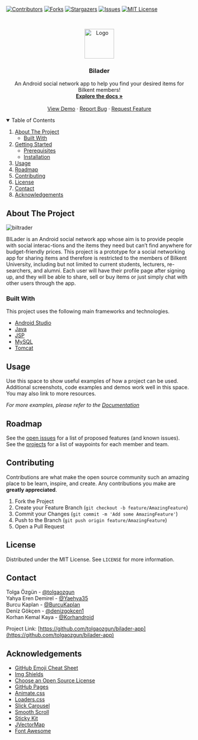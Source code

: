 <!--
*** Thanks for checking out the Best-README-Template. If you have a suggestion
*** that would make this better, please fork the repo and create a pull request
*** or simply open an issue with the tag "enhancement".
*** Thanks again! Now go create something AMAZING! :D
-->



<!-- PROJECT SHIELDS -->
<!--
*** I'm using markdown "reference style" links for readability.
*** Reference links are enclosed in brackets [ ] instead of parentheses ( ).
*** See the bottom of this document for the declaration of the reference variables
*** for contributors-url, forks-url, etc. This is an optional, concise syntax you may use.
*** https://www.markdownguide.org/basic-syntax/#reference-style-links
-->
[![Contributors][contributors-shield]][contributors-url]
[![Forks][forks-shield]][forks-url]
[![Stargazers][stars-shield]][stars-url]
[![Issues][issues-shield]][issues-url]
[![MIT License][license-shield]][license-url]



<!-- PROJECT LOGO -->
<br />
<p align="center">
  <a href="https://github.com/tolgaozgun/bilader-app/">
    <img src="images/logo.png" alt="Logo" width="80" height="80">
  </a>

  <h3 align="center">Bilader</h3>

  <p align="center">
    An Android social network app to help you find your desired items for Bilkent members!
    <br />
    <a href="https://github.com/tolgaozgun/bilader-app"><strong>Explore the docs »</strong></a>
    <br />
    <br />
    <a href="https://github.com/tolgaozgun/bilader-app">View Demo</a>
    ·
    <a href="https://github.com/tolgaozgun/bilader-app/issues">Report Bug</a>
    ·
    <a href="https://github.com/tolgaozgun/bilader-app/issues">Request Feature</a>
  </p>
</p>



<!-- TABLE OF CONTENTS -->
<details open="open">
  <summary>Table of Contents</summary>
  <ol>
    <li>
      <a href="#about-the-project">About The Project</a>
      <ul>
        <li><a href="#built-with">Built With</a></li>
      </ul>
    </li>
    <li>
      <a href="#getting-started">Getting Started</a>
      <ul>
        <li><a href="#prerequisites">Prerequisites</a></li>
        <li><a href="#installation">Installation</a></li>
      </ul>
    </li>
    <li><a href="#usage">Usage</a></li>
    <li><a href="#roadmap">Roadmap</a></li>
    <li><a href="#contributing">Contributing</a></li>
    <li><a href="#license">License</a></li>
    <li><a href="#contact">Contact</a></li>
    <li><a href="#acknowledgements">Acknowledgements</a></li>
  </ol>
</details>



<!-- ABOUT THE PROJECT -->
## About The Project
![biltrader](https://user-images.githubusercontent.com/37017809/113863660-9a156b80-97b2-11eb-94f2-56d808a1893c.png)


BILader is an Android social network app whose aim is to provide people with social interac-tions and the items they need but can’t find anywhere for budget-friendly prices. This project is a prototype for a social networking app for sharing items and therefore is restricted to the members of Bilkent University, including but not limited to current students, lecturers, re-searchers, and alumni. Each user will have their profile page after signing up, and they will be able to share, sell or buy items or just simply chat with other users through the app.

### Built With

This project uses the following main frameworks and technologies.

* [Android Studio](https://developer.android.com/studio)
* [Java](https://www.java.com)
* [JSP](https://www.oracle.com/java/technologies/jspt.html)
* [MySQL](https://www.mysql.com/)
* [Tomcat](http://tomcat.apache.org/)



<!-- GETTING STARTED 
## Getting Started-->


<!-- This is an example of how you may give instructions on setting up your project locally.
To get a local copy up and running follow these simple example steps.-->
<!--
### Prerequisites-->

<!--This is an example of how to list things you need to use the software and how to install them.
* npm
  ```sh
  npm install npm@latest -g
  ```-->
<!--
### Installation-->
<!--
1. Get a free API Key at [https://example.com](https://example.com)
2. Clone the repo
   ```sh
   git clone https://github.com/your_username_/Project-Name.git
   ```
3. Install NPM packages
   ```sh
   npm install
   ```
4. Enter your API in `config.js`
   ```JS
   const API_KEY = 'ENTER YOUR API';
   ```

-->
<!-- USAGE EXAMPLES -->
## Usage

Use this space to show useful examples of how a project can be used. Additional screenshots, code examples and demos work well in this space. You may also link to more resources.

_For more examples, please refer to the [Documentation](https://example.com)_



<!-- ROADMAP -->
## Roadmap

See the [open issues](https://github.com/tolgaozgun/bilader-app/issues) for a list of proposed features (and known issues).</br>
See the [projects](https://github.com/tolgaozgun/bilader-app/projects) for a list of waypoints for each member and team.



<!-- CONTRIBUTING -->
## Contributing

Contributions are what make the open source community such an amazing place to be learn, inspire, and create. Any contributions you make are **greatly appreciated**.

1. Fork the Project
2. Create your Feature Branch (`git checkout -b feature/AmazingFeature`)
3. Commit your Changes (`git commit -m 'Add some AmazingFeature'`)
4. Push to the Branch (`git push origin feature/AmazingFeature`)
5. Open a Pull Request



<!-- LICENSE -->
## License

Distributed under the MIT License. See `LICENSE` for more information.



<!-- CONTACT -->
## Contact

Tolga Özgün - [@tolgaozgun](https://gihub.com/tolgaozgun)</br>
Yahya Eren Demirel - [@Yaehya35](https://github.com/Yaehya35)</br> 
Burcu Kaplan - [@BurcuKaplan](https://github.com/BurcuKaplan)</br>
Deniz Gökçen - [@denizgokcen1](https://github.com/denizgokcen1)</br> 
Korhan Kemal Kaya - [@Korhandroid](https://github.com/Korhandroid)</br> 

Project Link: [https://github.com/tolgaozgun/bilader-app](https://github.com/tolgaozgun/bilader-app)



<!-- ACKNOWLEDGEMENTS -->
## Acknowledgements
* [GitHub Emoji Cheat Sheet](https://www.webpagefx.com/tools/emoji-cheat-sheet)
* [Img Shields](https://shields.io)
* [Choose an Open Source License](https://choosealicense.com)
* [GitHub Pages](https://pages.github.com)
* [Animate.css](https://daneden.github.io/animate.css)
* [Loaders.css](https://connoratherton.com/loaders)
* [Slick Carousel](https://kenwheeler.github.io/slick)
* [Smooth Scroll](https://github.com/cferdinandi/smooth-scroll)
* [Sticky Kit](http://leafo.net/sticky-kit)
* [JVectorMap](http://jvectormap.com)
* [Font Awesome](https://fontawesome.com)





<!-- MARKDOWN LINKS & IMAGES -->
<!-- https://www.markdownguide.org/basic-syntax/#reference-style-links -->
[contributors-shield]: https://img.shields.io/github/contributors/tolgaozgun/bilader-app.svg?style=for-the-badge
[contributors-url]: https://github.com/tolgaozgun/bilader-app/graphs/contributors
[forks-shield]: https://img.shields.io/github/forks/tolgaozgun/bilader-app.svg?style=for-the-badge
[forks-url]: https://github.com/tolgaozgun/bilader-app/network/members
[stars-shield]: https://img.shields.io/github/stars/tolgaozgun/bilader-app.svg?style=for-the-badge
[stars-url]: https://github.com/tolgaozgun/bilader-app/stargazers
[issues-shield]: https://img.shields.io/github/issues/tolgaozgun/bilader-app.svg?style=for-the-badge
[issues-url]: https://github.com/tolgaozgun/bilader-app/issues
[license-shield]: https://img.shields.io/github/license/tolgaozgun/bilader-app.svg?style=for-the-badge
[license-url]: https://github.com/tolgaozgun/bilader-app/blob/master/LICENSE.txt
[product-screenshot]: images/screenshot.png
